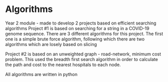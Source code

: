 # Algorithms
Year 2 module - made to develop 2 projects based on efficient searching algorithms
Project #1 is based on searching for a string in a COVID-19 genome sequence. There are 3 different algorithms for this project. The first one is a simple brute force algorithm, 
following which there are two algorithms which are losely based on slicing

Project #2 is based on an unweighted graph - road-network, minimum cost problem. This used the breadth first search algorithm in order to calculate the path and cost to the 
nearest hospitals to each node.

All algorithms are written in python
